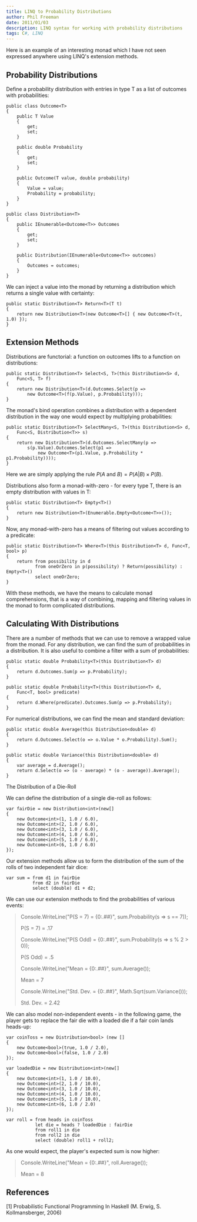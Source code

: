 ```yaml
---
title: LINQ to Probability Distributions
author: Phil Freeman
date: 2011/01/03
description: LINQ syntax for working with probability distributions
tags: C#, LINQ
---
```


Here is an example of an interesting monad which I have not seen expressed anywhere using LINQ\'s extension methods.

## Probability Distributions

Define a probability distribution with entries in type T as a list of outcomes with probabilities:

    public class Outcome<T>
    {
        public T Value
        {
            get;
            set;
        }

        public double Probability
        {
            get;
            set;
        }

        public Outcome(T value, double probability)
        {
            Value = value;
            Probability = probability;
        }
    }

    public class Distribution<T>
    {
        public IEnumerable<Outcome<T>> Outcomes
        {
            get;
            set;
        }

        public Distribution(IEnumerable<Outcome<T>> outcomes)
        {
            Outcomes = outcomes;
        }
    }

We can inject a value into the monad by returning a distribution which returns a single value with certainty:

    public static Distribution<T> Return<T>(T t)
    {
        return new Distribution<T>(new Outcome<T>[] { new Outcome<T>(t, 1.0) });
    }

## Extension Methods

Distributions are functorial: a function on outcomes lifts to a function on distributions:

    public static Distribution<T> Select<S, T>(this Distribution<S> d,
        Func<S, T> f)
    {
        return new Distribution<T>(d.Outcomes.Select(p =>
            new Outcome<T>(f(p.Value), p.Probability)));
    }

The monad\'s bind operation combines a distribution with a dependent distribution in the way one would expect by multiplying probabilities:

    public static Distribution<T> SelectMany<S, T>(this Distribution<S> d,
        Func<S, Distribution<T>> s)
    {
        return new Distribution<T>(d.Outcomes.SelectMany(p =>
            s(p.Value).Outcomes.Select(p1 =>
                new Outcome<T>(p1.Value, p.Probability * p1.Probability))));
    }

Here we are simply applying the rule $P(A \text{ and } B) = P(A | B) \times P(B)$.

Distributions also form a monad-with-zero - for every type T, there is an empty distribution with values in T:

    public static Distribution<T> Empty<T>()
    {
        return new Distribution<T>(Enumerable.Empty<Outcome<T>>());
    }

Now, any monad-with-zero has a means of filtering out values according to a predicate:

    public static Distribution<T> Where<T>(this Distribution<T> d, Func<T, bool> p)
    {
        return from possibility in d
               from oneOrZero in p(possibility) ? Return(possibility) : Empty<T>()
               select oneOrZero;
    }

With these methods, we have the means to calculate monad comprehensions, that is a way of combining, mapping and filtering values in the monad to form complicated distributions.

## Calculating With Distributions

There are a number of methods that we can use to remove a wrapped value from the monad. For any distribution, we can find the sum of probabilities in a distribution. It is also useful to combine a filter with a sum of probabilities:

    public static double Probability<T>(this Distribution<T> d)
    {
        return d.Outcomes.Sum(p => p.Probability);
    }

    public static double Probability<T>(this Distribution<T> d,
        Func<T, bool> predicate)
    {
        return d.Where(predicate).Outcomes.Sum(p => p.Probability);
    }

For numerical distributions, we can find the mean and standard deviation:

    public static double Average(this Distribution<double> d)
    {
        return d.Outcomes.Select(o => o.Value * o.Probability).Sum();
    }

    public static double Variance(this Distribution<double> d)
    {
        var average = d.Average();
        return d.Select(o => (o - average) * (o - average)).Average();
    }

The Distribution of a Die-Roll

We can define the distribution of a single die-roll as follows:

    var fairDie = new Distribution<int>(new[]
    {
        new Outcome<int>(1, 1.0 / 6.0),
        new Outcome<int>(2, 1.0 / 6.0),
        new Outcome<int>(3, 1.0 / 6.0),
        new Outcome<int>(4, 1.0 / 6.0),
        new Outcome<int>(5, 1.0 / 6.0),
        new Outcome<int>(6, 1.0 / 6.0)
    });

Our extension methods allow us to form the distribution of the sum of the rolls of two independent fair dice:

    var sum = from d1 in fairDie
              from d2 in fairDie
              select (double) d1 + d2;

We can use our extension methods to find the probabilities of various events:

> Console.WriteLine("P(S = 7) = {0:.##}", sum.Probability(s => s == 7));
> 
> P(S = 7) = .17
> 
> Console.WriteLine("P(S Odd) = {0:.##}", sum.Probability(s => s % 2 > 0));
> 
> P(S Odd) = .5
> 
> Console.WriteLine("Mean = {0:.##}", sum.Average());
> 
> Mean = 7
> 
> Console.WriteLine("Std. Dev. = {0:.##}", Math.Sqrt(sum.Variance()));
> 
> Std. Dev. = 2.42

We can also model non-independent events - in the following game, the player gets to replace the fair die with a loaded die if a fair coin lands heads-up:

    var coinToss = new Distribution<bool> (new []
    {
        new Outcome<bool>(true, 1.0 / 2.0),
        new Outcome<bool>(false, 1.0 / 2.0)
    });

    var loadedDie = new Distribution<int>(new[]
    {
        new Outcome<int>(1, 1.0 / 10.0),
        new Outcome<int>(2, 1.0 / 10.0),
        new Outcome<int>(3, 1.0 / 10.0),
        new Outcome<int>(4, 1.0 / 10.0),
        new Outcome<int>(5, 1.0 / 10.0),
        new Outcome<int>(6, 1.0 / 2.0)
    });

    var roll = from heads in coinToss
               let die = heads ? loadedDie : fairDie
               from roll1 in die
               from roll2 in die
               select (double) roll1 + roll2;

As one would expect, the player\'s expected sum is now higher:

> Console.WriteLine("Mean = {0:.##}", roll.Average());
> 
> Mean = 8

## References

[1] Probabilistic Functional Programming In Haskell (M. Erwig, S. Kollmansberger, 2006)
